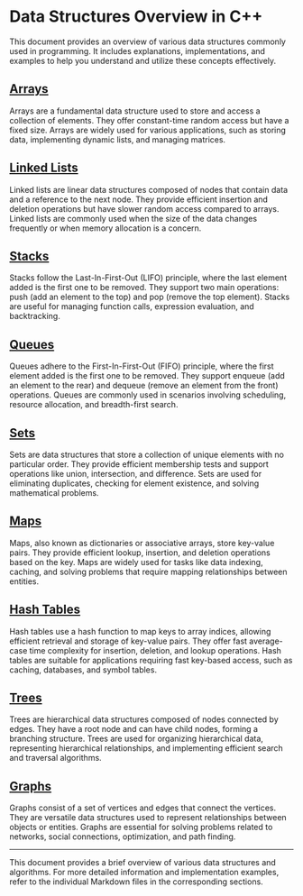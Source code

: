 # Data Structures Overview in C++

This document provides an overview of various data structures commonly used in programming. It includes explanations, implementations, and examples to help you understand and utilize these concepts effectively.

## [Arrays](./arrays/README.md)

Arrays are a fundamental data structure used to store and access a collection of elements. They offer constant-time random access but have a fixed size. Arrays are widely used for various applications, such as storing data, implementing dynamic lists, and managing matrices.

## [Linked Lists](./linked-lists/README.md)

Linked lists are linear data structures composed of nodes that contain data and a reference to the next node. They provide efficient insertion and deletion operations but have slower random access compared to arrays. Linked lists are commonly used when the size of the data changes frequently or when memory allocation is a concern.

## [Stacks](./stacks/README.md)

Stacks follow the Last-In-First-Out (LIFO) principle, where the last element added is the first one to be removed. They support two main operations: push (add an element to the top) and pop (remove the top element). Stacks are useful for managing function calls, expression evaluation, and backtracking.

## [Queues](./queues/README.md)

Queues adhere to the First-In-First-Out (FIFO) principle, where the first element added is the first one to be removed. They support enqueue (add an element to the rear) and dequeue (remove an element from the front) operations. Queues are commonly used in scenarios involving scheduling, resource allocation, and breadth-first search.

## [Sets](./sets/README.md)

Sets are data structures that store a collection of unique elements with no particular order. They provide efficient membership tests and support operations like union, intersection, and difference. Sets are used for eliminating duplicates, checking for element existence, and solving mathematical problems.

## [Maps](./maps/README.md)

Maps, also known as dictionaries or associative arrays, store key-value pairs. They provide efficient lookup, insertion, and deletion operations based on the key. Maps are widely used for tasks like data indexing, caching, and solving problems that require mapping relationships between entities.

## [Hash Tables](./hash-tables/README.md)

Hash tables use a hash function to map keys to array indices, allowing efficient retrieval and storage of key-value pairs. They offer fast average-case time complexity for insertion, deletion, and lookup operations. Hash tables are suitable for applications requiring fast key-based access, such as caching, databases, and symbol tables.

## [Trees](./trees/README.md)

Trees are hierarchical data structures composed of nodes connected by edges. They have a root node and can have child nodes, forming a branching structure. Trees are used for organizing hierarchical data, representing hierarchical relationships, and implementing efficient search and traversal algorithms.

## [Graphs](./graphs/README.md)

Graphs consist of a set of vertices and edges that connect the vertices. They are versatile data structures used to represent relationships between objects or entities. Graphs are essential for solving problems related to networks, social connections, optimization, and path finding.

---

This document provides a brief overview of various data structures and algorithms. For more detailed information and implementation examples, refer to the individual Markdown files in the corresponding sections.
